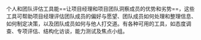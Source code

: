 个人和团队评估工具能==让项目经理和项目团队洞察成员的优势和劣势==，这些工具可帮助项目经理评估团队成员的偏好与愿望、团队成员如何处理和整理信息、如何制定决策，以及团队成员如何与他人打交道。有各种可用的工具，如态度调查、专项评估、结构化访谈，能力测试及焦点小组。
